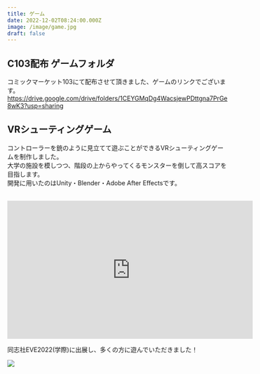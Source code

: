```yaml
---
title: ゲーム
date: 2022-12-02T08:24:00.000Z
image: /image/game.jpg
draft: false
---
```

## C103配布 ゲームフォルダ
コミックマーケット103にて配布させて頂きました、ゲームのリンクでございます。  
https://drive.google.com/drive/folders/1CEYGMqDg4WacsjewPDttgna7PrGe8wK3?usp=sharing

## VRシューティングゲーム
コントローラーを銃のように見立てて遊ぶことができるVRシューティングゲームを制作しました。  
大学の施設を模しつつ、階段の上からやってくるモンスターを倒して高スコアを目指します。  
開発に用いたのはUnity・Blender・Adobe After Effectsです。  
 ﻿ 
<iframe width="560" height="315" src="https://www.youtube.com/embed/xE4RdSFtcv4" title="YouTube video player" frameborder="0" allow="accelerometer; autoplay; clipboard-write; encrypted-media; gyroscope; picture-in-picture" allowfullscreen></iframe>
  
同志社EVE2022(学際)に出展し、多くの方に遊んでいただきました！  
  

![](/image/vr_eve.jpg)  
